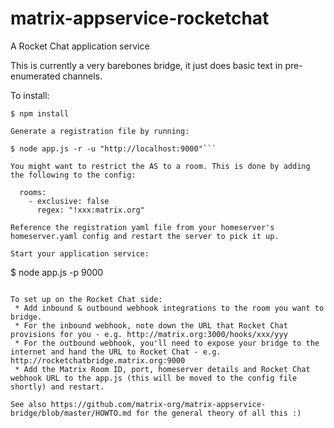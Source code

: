# matrix-appservice-rocketchat
A Rocket Chat application service

This is currently a very barebones bridge, it just does basic text in pre-enumerated channels.

To install:
```
$ npm install

Generate a registration file by running:

$ node app.js -r -u "http://localhost:9000"```

You might want to restrict the AS to a room. This is done by adding the following to the config:

  rooms:
    - exclusive: false
      regex: "!xxx:matrix.org"

Reference the registration yaml file from your homeserver's homeserver.yaml config and restart the server to pick it up.

Start your application service:
```
$ node app.js -p 9000
```

To set up on the Rocket Chat side:
 * Add inbound & outbound webhook integrations to the room you want to bridge.
 * For the inbound webhook, note down the URL that Rocket Chat provisions for you - e.g. http://matrix.org:3000/hooks/xxx/yyy
 * For the outbound webhook, you'll need to expose your bridge to the internet and hand the URL to Rocket Chat - e.g. http://rocketchatbridge.matrix.org:9000
 * Add the Matrix Room ID, port, homeserver details and Rocket Chat webhook URL to the app.js (this will be moved to the config file shortly) and restart.

See also https://github.com/matrix-org/matrix-appservice-bridge/blob/master/HOWTO.md for the general theory of all this :)

